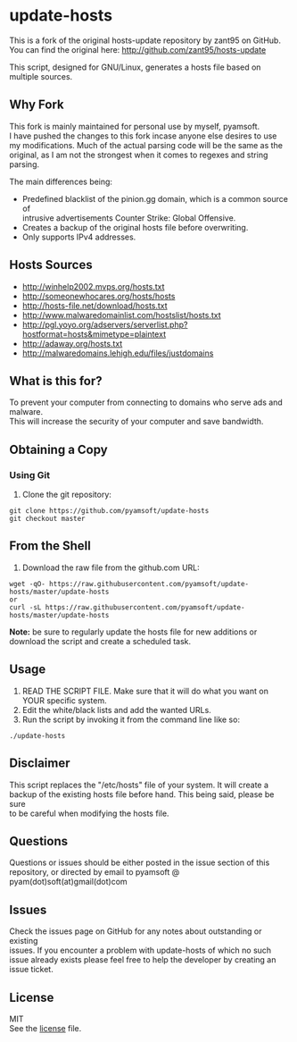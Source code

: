 # update-hosts
This is a fork of the original hosts-update repository by zant95 on GitHub.  
You can find the original here: http://github.com/zant95/hosts-update

This script, designed for GNU/Linux, generates a hosts file based on multiple
sources.


## Why Fork
This fork is mainly maintained for personal use by myself, pyamsoft.  
I have pushed the changes to this fork incase anyone else desires to use  
my modifications. Much of the actual parsing code will be the same as the  
original, as I am not the strongest when it comes to regexes and string  
parsing.

The main differences being:

- Predefined blacklist of the pinion.gg domain, which is a common source of  
  intrusive advertisements Counter Strike: Global Offensive.
- Creates a backup of the original hosts file before overwriting.
- Only supports IPv4 addresses.

## Hosts Sources

- http://winhelp2002.mvps.org/hosts.txt
- http://someonewhocares.org/hosts/hosts
- http://hosts-file.net/download/hosts.txt
- http://www.malwaredomainlist.com/hostslist/hosts.txt
- http://pgl.yoyo.org/adservers/serverlist.php?hostformat=hosts&mimetype=plaintext
- http://adaway.org/hosts.txt
- http://malwaredomains.lehigh.edu/files/justdomains

## What is this for?
To prevent your computer from connecting to domains who serve ads and malware.  
This will increase the security of your computer and save bandwidth.

## Obtaining a Copy
### Using Git

1. Clone the git repository:  
```
git clone https://github.com/pyamsoft/update-hosts
git checkout master
```

## From the Shell
1. Download the raw file from the github.com URL:  
```
wget -qO- https://raw.githubusercontent.com/pyamsoft/update-hosts/master/update-hosts  
or  
curl -sL https://raw.githubusercontent.com/pyamsoft/update-hosts/master/update-hosts
```

**Note:** be sure to regularly update the hosts file for new additions or
download the script and create a scheduled task.

## Usage
1. READ THE SCRIPT FILE. Make sure that it will do what you want on YOUR
specific system.
2. Edit the white/black lists and add the wanted URLs.
3. Run the script by invoking it from the command line like so:  
```
./update-hosts
```

## Disclaimer
This script replaces the "/etc/hosts" file of your system. It will create a  
backup of the existing hosts file before hand. This being said, please be sure  
to be careful when modifying the hosts file.

## Questions

Questions or issues should be either posted in the issue section of this  
repository, or directed by email to pyamsoft @ pyam(dot)soft(at)gmail(dot)com

## Issues

Check the issues page on GitHub for any notes about outstanding or existing  
issues. If you encounter a problem with update-hosts of which no such  
issue already exists please feel free to help the developer by creating an  
issue ticket.

## License

MIT  
See the [license](https://raw.githubusercontent.com/pyamsoft/update-hosts/master/LICENSE) file.

